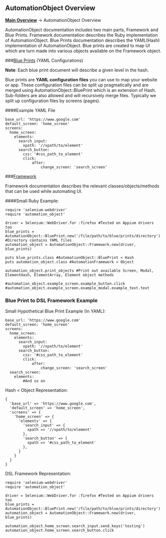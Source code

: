 ## AutomationObject Overview
__[Main Overview](../README.md)__ -> AutomationObject Overview

AutomationObject documentation includes two main parts, Framework and Blue Prints.
Framework documentation describes the Ruby implementation of AutomationObject.
Blue Prints documentation describes the YAML(Hash) implementation of AutomationObject.
Blue prints are created to map UI which are turn made into various objects available on the Framework object.

###[Blue Prints](blue_prints/README.md) (YAML Configurations)

__Note__: Each blue print document will describe a given level in the hash.

Blue prints are __YAML configuration files__ you can use to map your website or app.
These configuration files can be split up pragmatically and are merged using AutomationObject::BluePrint
which is an extension of Hash.  Sub-folders are also allowed and will recursively merge files.
Typically we split up configuration files by screens (pages).

####Example YAML File
```
base_url: 'https://www.google.com'
default_screen: 'home_screen'
screens:
  home_screen:
    elements:
      search_input:
        xpath: '//xpath/to/element'
      search_button:
        css: '#css_path_to_element'
        click:
            after:
                change_screen: 'search_screen'
```

###[Framework](framework/README.md)

Framework documentation describes the relevant classes/objects/methods that can be used while automating UI.

####Small Ruby Example:
```
require 'selenium-webdriver'
require 'automation_object'

driver = Selenium::WebDriver.for :firefox #Tested on Appium drivers too
blue_prints = AutomationObject::BluePrint.new('/file/path/to/blue/prints/directory') #Directory contains YAML files
automation_object = AutomationObject::Framework.new(driver, blue_prints)

puts blue_prints.class #AutomationObject::BluePrint < Hash
puts automation_object.class #AutomationFramework < Object

automation_object.print_objects #Print out available Screen, Modal, ElementHash, ElementArray, Element object methods

#automation_object.example_screen.example_button.click
#automation_object.example_screen.example_modal.example_text.text
```

### Blue Print to DSL Framework Example

Small Hypothetical Blue Print Example (In YAML):
```
base_url: 'https://www.google.com'
default_screen: 'home_screen'
screens:
  home_screen:
    elements:
      search_input:
        xpath: '//xpath/to/element'
      search_button:
        css: '#css_path_to_element'
        click:
            after:
                change_screen: 'search_screen'
  search_screen:
    elements:
        #And so on
```
Hash < Object Representation:
```
{
  'base_url' => 'https://www.google.com',
  'default_screen' => 'home_screen',
  'screens' => {
    'home_screen' => {
      'elements' => {
        'search_input' => {
          xpath => '//xpath/to/element'
        },
        'search_button' => {
          xpath => '#css_path_to_element'
        },
      }
    }
  }
}
```
DSL Framework Representation:
```
require 'selenium-webdriver'
require 'automation_object'

driver = Selenium::WebDriver.for :firefox #Tested on Appium drivers too
blue_prints = AutomationObject::BluePrint.new('/file/path/to/blue/prints/directory')
automation_object = AutomationObject::Framework.new(driver, blue_prints)

automation_object.home_screen.search_input.send_keys('testing')
automation_object.home_screen.search_button.click
```
